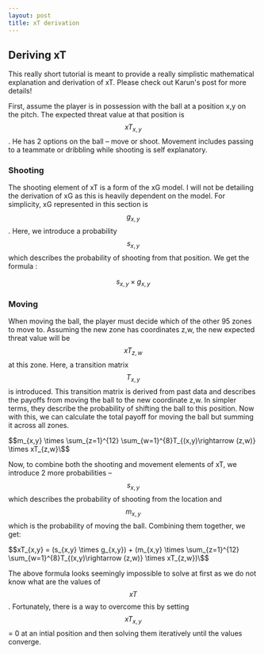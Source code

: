 ```yaml
---
layout: post
title: xT derivation
---
```


## Deriving xT
This really short tutorial is meant to provide a really simplistic mathematical explanation and derivation of xT. Please check out Karun's post for more details!

First, assume the player is in possession with the ball at a position x,y on the pitch. The expected threat value at that position is $$xT_{x,y}$$. He has 2 options on the ball – move or shoot. Movement includes passing to a teammate or dribbling while shooting is self explanatory. 

### Shooting
The shooting element of xT is a form of the xG model. I will not be detailing the derivation of xG as this is heavily dependent on the model. For simplicity, xG represented in this section is $$g_{x,y}$$. Here, we introduce a probability $$s_{x,y}$$ which describes the probability of shooting from that position. We get the formula :

$$s_{x,y} \times g_{x,y}$$

### Moving
When moving the ball, the player must decide which of the other 95 zones to move to. Assuming the new zone has coordinates z,w, the new expected threat value will be $$xT_{z,w}$$ at this zone. Here, a transition matrix $$T_{x,y}$$ is introduced.  This transition matrix is derived from past data and describes the payoffs from moving the ball to the new coordinate z,w. In simpler terms, they describe the probability of shifting the ball to this position. Now with this, we can calculate the total payoff for moving the ball but summing it across all zones.


$$m_{x,y} \times \sum_{z=1}^{12} \sum_{w=1}^{8}T_{(x,y)\rightarrow (z,w)} \times xT_{z,w}\$$

 Now, to combine both the shooting and movement elements of xT, we introduce 2 more probabilities – $$s_{x,y}$$ which describes the probability of shooting from the location and $$m_{x,y}$$ which is the probability of moving the ball. Combining them together, we get:

 $$xT_{x,y} = (s_{x,y} \times g_{x,y}) + (m_{x,y} \times \sum_{z=1}^{12} \sum_{w=1}^{8}T_{(x,y)\rightarrow (z,w)} \times xT_{z,w})\$$

The above formula looks seemingly impossible to solve at first as we do not know what are the values of $$xT$$. Fortunately, there is a way to overcome this by setting $$xT_{x,y}$$ = 0 at an intial position and then solving them iteratively until the values converge.